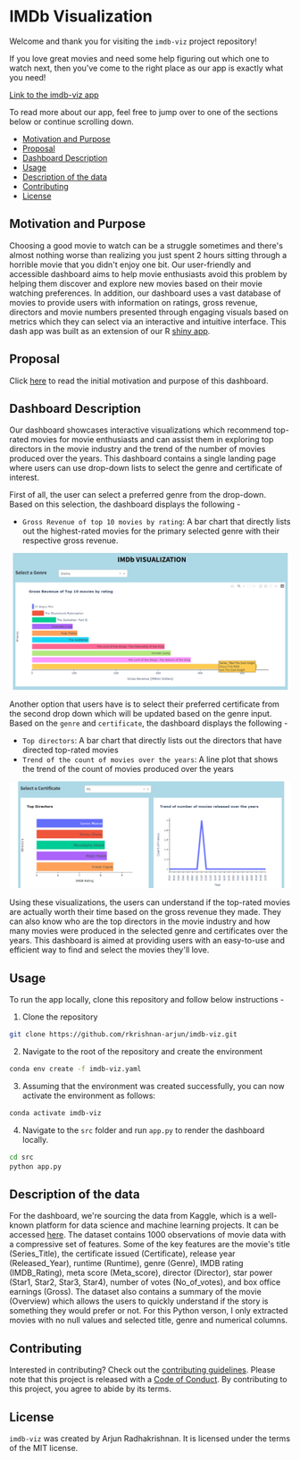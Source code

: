 # IMDb Visualization

Welcome and thank you for visiting the `imdb-viz` project repository!

If you love great movies and need some help figuring out which one to watch next, then you've come to the right place as our app is exactly what you need!

[Link to the imdb-viz app](https://imdb-viz-app.onrender.com)

To read more about our app, feel free to jump over to one of the sections below or continue scrolling down.

- [Motivation and Purpose](#motivation-and-purpose)
- [Proposal](#proposal)
- [Dashboard Description](#dashboard-description)
- [Usage](#usage)
- [Description of the data](#description-of-the-data)
- [Contributing](#contributing)
- [License](#license)

## Motivation and Purpose

Choosing a good movie to watch can be a struggle sometimes and there's almost nothing worse than realizing you just spent 2 hours sitting through a horrible movie that you didn't enjoy one bit. Our user-friendly and accessible dashboard aims to help movie enthusiasts avoid this problem by helping them discover and explore new movies based on their movie watching preferences. In addition, our dashboard uses a vast database of movies to provide users with information on ratings, gross revenue, directors and movie numbers presented through engaging visuals based on metrics which they can select via an interactive and intuitive interface. This dash app was built as an extension of our R [shiny app](https://arjunrk.shinyapps.io/IMDB_Viz_R/).

## Proposal

Click [here](https://github.com/UBC-MDS/IMDB_Viz_R/blob/main/reports/proposal.md) to read the initial motivation and purpose of this dashboard.

## Dashboard Description

Our dashboard showcases interactive visualizations which recommend top-rated movies for movie enthusiasts and can assist them in exploring top directors in the movie industry and the trend of the number of movies produced over the years. This dashboard contains a single landing page where users can use drop-down lists to select the genre and certificate of interest.

First of all, the user can select a preferred genre from the drop-down. Based on this selection, the dashboard displays the following -

- `Gross Revenue of top 10 movies by rating`: A bar chart that directly lists out the highest-rated movies for the primary selected genre with their respective gross revenue.

![](img/page1.png)

Another option that users have is to select their preferred certificate from the second drop down which will be updated based on the genre input. Based on the `genre` and `certificate`, the dashboard displays the following -

- `Top directors`: A bar chart that directly lists out the directors that have directed top-rated movies
- `Trend of the count of movies over the years`: A line plot that shows the trend of the count of movies produced over the years

![](img/page2.png)

Using these visualizations, the users can understand if the top-rated movies are actually worth their time based on the gross revenue they made. They can also know who are the top directors in the movie industry and how many movies were produced in the selected genre and certificates over the years. This dashboard is aimed at providing users with an easy-to-use and efficient way to find and select the movies they'll love.

## Usage

To run the app locally, clone this repository and follow below instructions -

1. Clone the repository

```bash
git clone https://github.com/rkrishnan-arjun/imdb-viz.git
```

2. Navigate to the root of the repository and create the environment

```bash
conda env create -f imdb-viz.yaml
```

3. Assuming that the environment was created successfully, you can now activate the environment as follows:

```bash
conda activate imdb-viz
```

4. Navigate to the `src` folder and run `app.py` to render the dashboard locally.

```bash
cd src
python app.py
```

## Description of the data

For the dashboard, we're sourcing the data from Kaggle, which is a well-known platform for data science and machine learning projects. It can be accessed [here](https://www.kaggle.com/datasets/harshitshankhdhar/imdb-dataset-of-top-1000-movies-and-tv-shows). The dataset contains 1000 observations of movie data with a compressive set of features. Some of the key features are the movie's title (Series_Title), the certificate issued (Certificate), release year (Released_Year), runtime (Runtime), genre (Genre), IMDB rating (IMDB_Rating), meta score (Meta_score), director (Director), star power (Star1, Star2, Star3, Star4), number of votes (No_of_votes), and box office earnings (Gross). The dataset also contains a summary of the movie (Overview) which allows the users to quickly understand if the story is something they would prefer or not. For this Python verson, I only extracted movies with no null values and selected title, genre and numerical columns.

## Contributing

Interested in contributing? Check out the [contributing guidelines](https://github.com/rkrishnan-arjun/imdb-viz/blob/main/CONTRIBUTING.md). Please note that this project is released with a [Code of Conduct](https://github.com/rkrishnan-arjun/imdb-viz/blob/main/CODE_OF_CONDUCT.md). By contributing to this project, you agree to abide by its terms.

## License

`imdb-viz` was created by Arjun Radhakrishnan. It is licensed under the terms of the MIT license.

